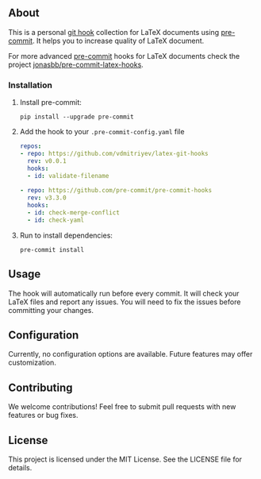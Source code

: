 ## About

This is a personal [git hook](https://git-scm.com/book/en/v2/Customizing-Git-Git-Hooks) collection for LaTeX documents using [pre-commit](https://github.com/pre-commit/pre-commit). It helps you to increase quality of LaTeX document. 

For more advanced [pre-commit](https://github.com/pre-commit/pre-commit) hooks for LaTeX documents check the project [jonasbb/pre-commit-latex-hooks](https://github.com/jonasbb/pre-commit-latex-hooks).

### Installation

1. Install pre-commit: 
    ```
    pip install --upgrade pre-commit
    ```
1. Add the hook to your `.pre-commit-config.yaml` file
    ```yaml
    repos:
    - repo: https://github.com/vdmitriyev/latex-git-hooks
      rev: v0.0.1
      hooks:
      - id: validate-filename
        
    - repo: https://github.com/pre-commit/pre-commit-hooks
      rev: v3.3.0
      hooks:
      - id: check-merge-conflict
      - id: check-yaml
    ```
1. Run to install dependencies:
    ```
    pre-commit install 
    ```

## Usage

The hook will automatically run before every commit. It will check your LaTeX files and report any issues. You will need to fix the issues before committing your changes.

## Configuration

Currently, no configuration options are available.  Future features may offer customization.

## Contributing

We welcome contributions! Feel free to submit pull requests with new features or bug fixes.

## License

This project is licensed under the MIT License. See the LICENSE file for details.